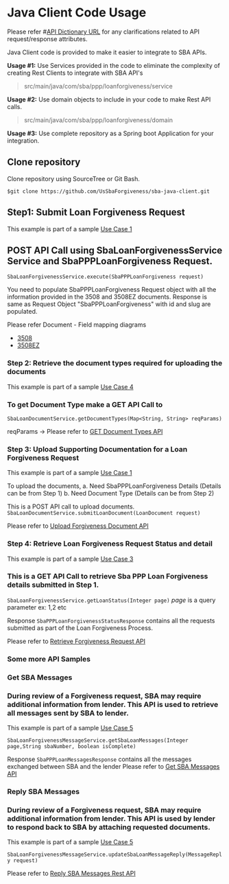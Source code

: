 # Java Client Code Usage

Please refer #[API Dictionary URL](https://ussbaforgiveness.github.io/API-Dictionary.html) for any clarifications related to API request/response attributes.

Java Client code is provided to make it easier to integrate to SBA APIs.

**Usage #1:** Use Services provided in the code to eliminate the complexity of creating Rest Clients to integrate with SBA API's
> src/main/java/com/sba/ppp/loanforgiveness/service
		
**Usage #2:** Use domain objects to include in your code to make Rest API calls.
> src/main/java/com/sba/ppp/loanforgiveness/domain
	
**Usage #3:** Use complete repository as a Spring boot Application for your integration.

## Clone repository

Clone repository using SourceTree or Git Bash.

`$git clone https://github.com/UsSbaForgiveness/sba-java-client.git`
	
## Step1: Submit Loan Forgiveness Request

This example is part of a sample [Use Case 1](https://ussbaforgiveness.github.io/UseCases/usecase1-Submission-of-forgiveness-request.html)

## POST API Call using SbaLoanForgivenessService Service and SbaPPPLoanForgiveness Request.
	
`SbaLoanForgivenessService.execute(SbaPPPLoanForgiveness request)`
		
You need to populate SbaPPPLoanForgiveness Request object with all the information provided in the 3508 and 3508EZ documents.
Response is same as Request Object "SbaPPPLoanForgiveness" with id and slug are populated.

Please refer Document - Field mapping diagrams
- [3508](https://ussbaforgiveness.github.io/DocumentToAPIMappingImages/Form3508/Form-3508-Mapping-of-PDF-Form-to-API-Elements.html)
- [3508EZ](https://ussbaforgiveness.github.io/DocumentToAPIMappingImages/Form3508EZ/Form-3508EZ-Mapping-of-PDF-Form-to-API-Elements.html)

### Step 2: Retrieve the document types required for uploading the documents ###

This example is part of a sample [Use Case 4](https://ussbaforgiveness.github.io/UseCases/usecase4-Get-document-types.html)

### To get Document Type make a GET API Call to ###

`SbaLoanDocumentService.getDocumentTypes(Map<String, String> reqParams)`

reqParams -> Please refer to [GET Document Types API](https://ussbaforgiveness.github.io/API-Dictionary.html)
	  
### Step 3: Upload Supporting Documentation for a Loan Forgiveness Request ###

This example is part of a sample [Use Case 1](https://ussbaforgiveness.github.io/UseCases/usecase1-Submission-of-forgiveness-request.html)

To upload the documents, 
  a. Need SbaPPPLoanForgiveness Details (Details can be from Step 1)
  b. Need Document Type  (Details can be from Step 2)
  
This is a POST API call to upload documents.
`SbaLoanDocumentService.submitLoanDocument(LoanDocument request)`

Please refer to [Upload Forgiveness Document API](https://ussbaforgiveness.github.io/API-Dictionary.html#3-upload-forgiveness-documents)

### Step 4: Retrieve Loan Forgiveness Request Status and detail ###

This example is part of a sample [Use Case 3](https://ussbaforgiveness.github.io/UseCases/usecase3-Get-forgiveness-details.html)

### This is a GET API Call to retrieve Sba PPP Loan Forgiveness details submitted in Step 1. ###
`SbaLoanForgivenessService.getLoanStatus(Integer page)`
_page_ is a query parameter ex: 1,2 etc
		
Response `SbaPPPLoanForgivenessStatusResponse` contains all the requests submitted as part of the Loan Forgiveness Process.

Please refer to [Retrieve Forgiveness Request API](https://ussbaforgiveness.github.io/API-Dictionary.html#6-get-forgiveness-request-details-using-sba-number)

### Some more API Samples ###

### Get SBA Messages
### During review of a Forgiveness request, SBA may require additional information from lender. This API is used to retrieve all messages sent by SBA to lender. ###

This example is part of a sample [Use Case 5](https://ussbaforgiveness.github.io/UseCases/usecase5-Correctional-Document-Upload.html)

```SbaLoanForgivenessMessageService.getSbaLoanMessages(Integer page,String sbaNumber, boolean isComplete)```

Response `SbaPPPLoanMessagesResponse` contains all the messages exchanged between SBA and the lender
Please refer to [Get SBA Messages API](https://ussbaforgiveness.github.io/API-Dictionary.html#8-get-forgiveness-messages)

### Reply SBA Messages
### During review of a Forgiveness request, SBA may require additional information from lender. This API is used by lender to respond back to SBA by attaching requested documents. ###

This example is part of a sample [Use Case 5](https://ussbaforgiveness.github.io/UseCases/usecase5-Correctional-Document-Upload.html)

```SbaLoanForgivenessMessageService.updateSbaLoanMessageReply(MessageReply request)```

Please refer to [Reply SBA Messages Rest API](https://ussbaforgiveness.github.io/API-Dictionary.html#10-reply-to-sba-message)
